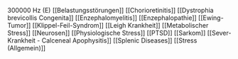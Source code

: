 300000 Hz (E)
[[Belastungsstörungen]]
[[Chorioretinitis]]
[[Dystrophia brevicollis Congenita]]
[[Enzephalomyelitis]]
[[Enzephalopathie]]
[[Ewing-Tumor]]
[[Klippel-Feil-Syndrom]]
[[Leigh Krankheit]]
[[Metabolischer Stress]]
[[Neurosen]]
[[Physiologische Stress]]
[[PTSD]]
[[Sarkom]]
[[Sever-Krankheit - Calceneal Apophysitis]]
[[Splenic Diseases]]
[[Stress (Allgemein)]]